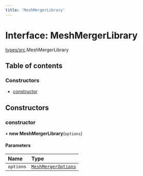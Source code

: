 ```yaml
---
title: 'MeshMergerLibrary'
---
```


# Interface: MeshMergerLibrary

[types/src](../modules/types_src).MeshMergerLibrary

## Table of contents

### Constructors

- [constructor](types_src.MeshMergerLibrary#constructor)

## Constructors

### constructor

• **new MeshMergerLibrary**(`options`)

#### Parameters

| Name | Type |
| :------ | :------ |
| `options` | [`MeshMergerOptions`](types_src.MeshMergerOptions) |
